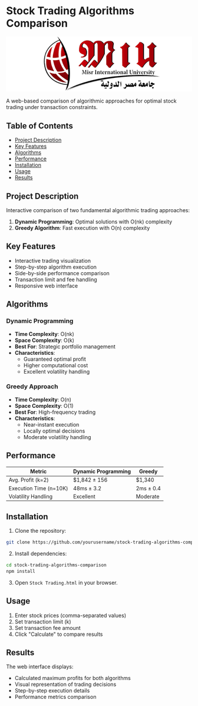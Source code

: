 # Stock Trading Algorithms Comparison

![Project Logo](docs/logo-miu.png)

A web-based comparison of algorithmic approaches for optimal stock trading under transaction constraints.

## Table of Contents
- [Project Description](#project-description)
- [Key Features](#key-features)
- [Algorithms](#algorithms)
- [Performance](#performance)
- [Installation](#installation)
- [Usage](#usage)
- [Results](#results)

## Project Description

Interactive comparison of two fundamental algorithmic trading approaches:
1. **Dynamic Programming**: Optimal solutions with O(nk) complexity
2. **Greedy Algorithm**: Fast execution with O(n) complexity

## Key Features

- Interactive trading visualization
- Step-by-step algorithm execution
- Side-by-side performance comparison
- Transaction limit and fee handling
- Responsive web interface

## Algorithms

### Dynamic Programming
- **Time Complexity**: O(nk)
- **Space Complexity**: O(k)
- **Best For**: Strategic portfolio management
- **Characteristics**: 
  - Guaranteed optimal profit
  - Higher computational cost
  - Excellent volatility handling

### Greedy Approach
- **Time Complexity**: O(n)
- **Space Complexity**: O(1)
- **Best For**: High-frequency trading
- **Characteristics**:
  - Near-instant execution
  - Locally optimal decisions
  - Moderate volatility handling

## Performance

| Metric                | Dynamic Programming | Greedy  |
|-----------------------|--------------------|---------|
| Avg. Profit (k=2)     | $1,842 ± 156       | $1,340  |
| Execution Time (n=10K)| 48ms ± 3.2         | 2ms ± 0.4 |
| Volatility Handling   | Excellent          | Moderate |

## Installation

1. Clone the repository:
```bash
git clone https://github.com/yourusername/stock-trading-algorithms-comparison.git
```

2. Install dependencies:
```bash
cd stock-trading-algorithms-comparison
npm install
```

3. Open `Stock Trading.html` in your browser.

## Usage

1. Enter stock prices (comma-separated values)
2. Set transaction limit (k)
3. Set transaction fee amount
4. Click "Calculate" to compare results

## Results

The web interface displays:
- Calculated maximum profits for both algorithms
- Visual representation of trading decisions
- Step-by-step execution details
- Performance metrics comparison
